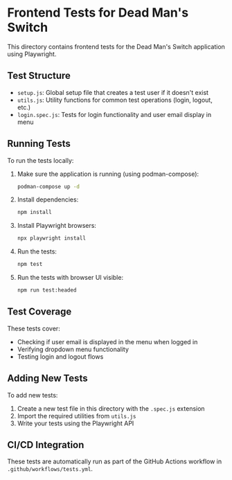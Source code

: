 # Frontend Tests for Dead Man's Switch

This directory contains frontend tests for the Dead Man's Switch application using Playwright.

## Test Structure

- `setup.js`: Global setup file that creates a test user if it doesn't exist
- `utils.js`: Utility functions for common test operations (login, logout, etc.)
- `login.spec.js`: Tests for login functionality and user email display in menu

## Running Tests

To run the tests locally:

1. Make sure the application is running (using podman-compose):
   ```bash
   podman-compose up -d
   ```

2. Install dependencies:
   ```bash
   npm install
   ```

3. Install Playwright browsers:
   ```bash
   npx playwright install
   ```

4. Run the tests:
   ```bash
   npm test
   ```

5. Run the tests with browser UI visible:
   ```bash
   npm run test:headed
   ```

## Test Coverage

These tests cover:

- Checking if user email is displayed in the menu when logged in
- Verifying dropdown menu functionality
- Testing login and logout flows

## Adding New Tests

To add new tests:

1. Create a new test file in this directory with the `.spec.js` extension
2. Import the required utilities from `utils.js`
3. Write your tests using the Playwright API

## CI/CD Integration

These tests are automatically run as part of the GitHub Actions workflow in `.github/workflows/tests.yml`.
